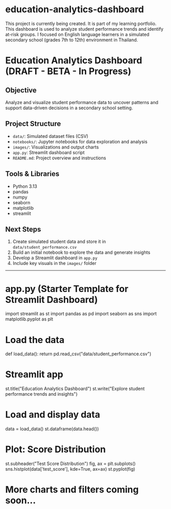 # education-analytics-dashboard
This project is currently being created. It is part of my learning portfolio. This dashboard is used to analyze student performance trends and identify at-risk groups. I focused on English language learners in a simulated secondary school (grades 7th to 12th) environment in Thailand.
# Education Analytics Dashboard (DRAFT - BETA - In Progress)

## Objective
Analyze and visualize student performance data to uncover patterns and support data-driven decisions in a secondary school setting.

## Project Structure
- `data/`: Simulated dataset files (CSV)
- `notebooks/`: Jupyter notebooks for data exploration and analysis
- `images/`: Visualizations and output charts
- `app.py`: Streamlit dashboard script
- `README.md`: Project overview and instructions

## Tools & Libraries
- Python 3.13
- pandas
- numpy
- seaborn
- matplotlib
- streamlit

## Next Steps
1. Create simulated student data and store it in `data/student_performance.csv`
2. Build an initial notebook to explore the data and generate insights
3. Develop a Streamlit dashboard in `app.py`
4. Include key visuals in the `images/` folder

---

# app.py (Starter Template for Streamlit Dashboard)

import streamlit as st
import pandas as pd
import seaborn as sns
import matplotlib.pyplot as plt

# Load the data
def load_data():
    return pd.read_csv("data/student_performance.csv")

# Streamlit app
st.title("Education Analytics Dashboard")
st.write("Explore student performance trends and insights")

# Load and display data
data = load_data()
st.dataframe(data.head())

# Plot: Score Distribution
st.subheader("Test Score Distribution")
fig, ax = plt.subplots()
sns.histplot(data['test_score'], kde=True, ax=ax)
st.pyplot(fig)

# More charts and filters coming soon...
